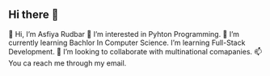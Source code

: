 ## Hi there 👋
👋 Hi, I’m Asfiya Rudbar
👀 I’m interested in Pyhton Programming.
🌱 I’m currently learning Bachlor In Computer Science.
    I’m  learning Full-Stack Development.
💞️ I’m looking to collaborate with multinational comapanies.
📫 You ca reach me through my email.

<!--
**Asfiya-rudbar/Asfiya-rudbar** is a ✨ _special_ ✨ repository because its `README.md` (this file) appears on your GitHub profile.

Here are some ideas to get you started:

## 🚀 Languages and Tools:

<p align="left">
  <img src="https://cdn.jsdelivr.net/gh/devicons/devicon/icons/bootstrap/bootstrap-plain.svg" height="40" alt="bootstrap" />
  <img src="https://cdn.jsdelivr.net/gh/devicons/devicon/icons/css3/css3-original.svg" height="40" alt="css3" />
  <img src="https://cdn.jsdelivr.net/gh/devicons/devicon/icons/express/express-original.svg" height="40" alt="express" />
  <img src="https://cdn.jsdelivr.net/gh/devicons/devicon/icons/figma/figma-original.svg" height="40" alt="figma" />
  <img src="https://cdn.jsdelivr.net/gh/devicons/devicon/icons/firebase/firebase-plain.svg" height="40" alt="firebase" />
  <img src="https://cdn.jsdelivr.net/gh/devicons/devicon/icons/git/git-original.svg" height="40" alt="git" />
  <img src="https://cdn.jsdelivr.net/gh/devicons/devicon/icons/html5/html5-original.svg" height="40" alt="html5" />
  <img src="https://cdn.jsdelivr.net/gh/devicons/devicon/icons/linux/linux-original.svg" height="40" alt="linux" />
  <img src="https://cdn.jsdelivr.net/gh/devicons/devicon/icons/mongodb/mongodb-original.svg" height="40" alt="mongodb" />
  <img src="https://cdn.jsdelivr.net/gh/devicons/devicon/icons/mysql/mysql-original.svg" height="40" alt="mysql" />
  <img src="https://cdn.jsdelivr.net/gh/devicons/devicon/icons/nodejs/nodejs-original.svg" height="40" alt="nodejs" />
  <img src="https://cdn.jsdelivr.net/gh/devicons/devicon/icons/python/python-original.svg" height="40" alt="python" />
  <img src="https://cdn.jsdelivr.net/gh/devicons/devicon/icons/react/react-original.svg" height="40" alt="react" />
</p>



